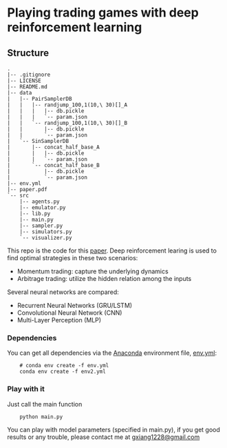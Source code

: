 
# **Playing trading games with deep reinforcement learning**
## Structure
```
.
|-- .gitignore
|-- LICENSE
|-- README.md
|-- data
|   |-- PairSamplerDB
|   |   |-- randjump_100,1(10,\ 30)[]_A
|   |   |   |-- db.pickle
|   |   |   `-- param.json
|   |   `-- randjump_100,1(10,\ 30)[]_B
|   |       |-- db.pickle
|   |       `-- param.json
|   `-- SinSamplerDB
|       |-- concat_half_base_A
|       |   |-- db.pickle
|       |   `-- param.json
|       `-- concat_half_base_B
|           |-- db.pickle
|           `-- param.json
|-- env.yml
|-- paper.pdf
`-- src
    |-- agents.py
    |-- emulator.py
    |-- lib.py
    |-- main.py
    |-- sampler.py
    |-- simulators.py
    `-- visualizer.py

```


This repo is the code for this [paper](https://arxiv.org/abs/1803.03916). Deep reinforcement learing is used to find optimal strategies in these two scenarios:
* Momentum trading: capture the underlying dynamics
* Arbitrage trading: utilize the hidden relation among the inputs

Several neural networks are compared: 
* Recurrent Neural Networks (GRU/LSTM)
* Convolutional Neural Network (CNN)
* Multi-Layer Perception (MLP)

### Dependencies

You can get all dependencies via the [Anaconda](https://conda.io/docs/user-guide/tasks/manage-environments.html#creating-an-environment-from-an-environment-yml-file) environment file, [env.yml](https://github.com/golsun/deep-RL-time-series/blob/master/env.yml):
```
    # conda env create -f env.yml
    conda env create -f env2.yml
```
### Play with it
Just call the main function
```
    python main.py
```
You can play with model parameters (specified in main.py), if you get good results or any trouble, please contact me at gxiang1228@gmail.com
